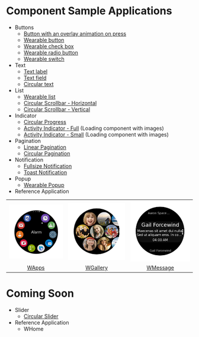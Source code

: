 # Component Sample Applications

* Buttons
    * [Button with an overlay animation on press](./Buttons/ButtonWithOverlayAnimation/)
    * [Wearable button](./Buttons/WearableButton/)
    * [Wearable check box](./Buttons/WearableCheckBox/)
    * [Wearable radio button](./Buttons/WearableRadioButton/)
    * [Wearable switch](./Buttons/WearableSwitch/)
* Text
    * [Text label](./Text/TextLabel/)
    * [Text field](./Text/TextField/)
    * [Circular text](./Text/CircularText/)
* List
    * [Wearable list](./List/WearableList/)
    * [Circular Scrollbar - Horizontal](./List/CircularScrollbar(Horizontal)/)
    * [Circular Scrollbar - Vertical](./List/CircularScrollbar(Vertical)/)
* Indicator
    * [Circular Progress](./Indicator/CircularProgress/)
    * [Activity Indicator - Full](./Indicator/ActivityIndicator(Full)/) (Loading component with images)
    * [Activity Indicator - Small](./Indicator/ActivityIndicator(Small)/) (Loading component with images)
* Pagination
    * [Linear Pagination](./Pagination/LinearPagination/)
    * [Circular Pagination](./Pagination/CircularPagination/)
* Notification
    * [Fullsize Notification](./Notification/FullsizeNotification/)
    * [Toast Notification](./Notification/ToastNotification/)
* Popup
    * [Wearable Popup](./Popup/WearablePopup/)
* Reference Application


<table>
  <tr>
    <th><img src="./res/wapps.png"/></th>
    <th><img src="./res/wgallery.png"/></th>
    <th><img src="./res/wmessege.png"/></th>
  </tr>
  <tr style="text-align:center;">
    <td><a href="./ReferenceApplication/WApps/README.md">WApps</a></td>
    <td><a href="./ReferenceApplication/WGallery/README.md">WGallery</a></td>
    <td><a href="./ReferenceApplication/WMessage/README.md">WMessage</a></td>
  </tr>
</table>


# Coming Soon

* Slider
    * [Circular Slider](./Slider/CircularSlider)
* Reference Application
    * WHome
